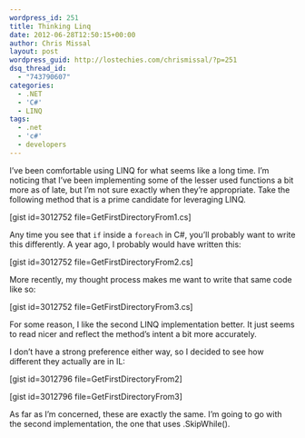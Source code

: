 ```yaml
---
wordpress_id: 251
title: Thinking Linq
date: 2012-06-28T12:50:15+00:00
author: Chris Missal
layout: post
wordpress_guid: http://lostechies.com/chrismissal/?p=251
dsq_thread_id:
  - "743790607"
categories:
  - .NET
  - 'C#'
  - LINQ
tags:
  - .net
  - 'c#'
  - developers
---
```

I&#8217;ve been comfortable using LINQ for what seems like a long time. I&#8217;m noticing that I&#8217;ve been implementing some of the lesser used functions a bit more as of late, but I&#8217;m not sure exactly when they&#8217;re appropriate. Take the following method that is a prime candidate for leveraging LINQ.

[gist id=3012752 file=GetFirstDirectoryFrom1.cs]

Any time you see that `if` inside a `foreach` in C#, you&#8217;ll probably want to write this differently. A year ago, I probably would have written this:

[gist id=3012752 file=GetFirstDirectoryFrom2.cs]

More recently, my thought process makes me want to write that same code like so:

[gist id=3012752 file=GetFirstDirectoryFrom3.cs]

For some reason, I like the second LINQ implementation better. It just seems to read nicer and reflect the method&#8217;s intent a bit more accurately.

I don&#8217;t have a strong preference either way, so I decided to see how different they actually are in IL:

[gist id=3012796 file=GetFirstDirectoryFrom2]

[gist id=3012796 file=GetFirstDirectoryFrom3]

As far as I&#8217;m concerned, these are exactly the same. I&#8217;m going to go with the second implementation, the one that uses .SkipWhile().